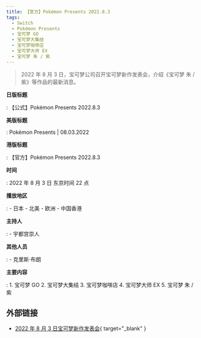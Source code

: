 ```yaml
---
title: 【官方】Pokémon Presents 2022.8.3
tags:
  - Switch
  - Pokémon Presents
  - 宝可梦 GO
  - 宝可梦大集结
  - 宝可梦咖啡店
  - 宝可梦大师 EX
  - 宝可梦 朱 / 紫
---
```


> 2022 年 8 月 3 日，宝可梦公司召开宝可梦新作发表会，介绍《宝可梦 朱 / 紫》等作品的最新消息。

**日版标题**

:	【公式】Pokémon Presents 2022.8.3

**美版标题**

:	Pokémon Presents | 08.03.2022

**港版标题**

:	【官方】Pokémon Presents 2022.8.3

**时间**

:	2022 年 8 月 3 日 东京时间 22 点

**播放地区**

:	- 日本
	- 北美
	- 欧洲
	- 中国香港

**主持人**

:	- 宇都宫崇人

**其他人员**

:	- 克里斯·布朗

**主要内容**

:	1. 宝可梦 GO
	2. 宝可梦大集结
	3. 宝可梦咖啡店
	4. 宝可梦大师 EX
	5. 宝可梦 朱 / 紫

## 外部链接

- [2022 年 8 月 3 日宝可梦新作发表会](https://www.bilibili.com/video/BV1Xa411T7oh/){ target="_blank" }
